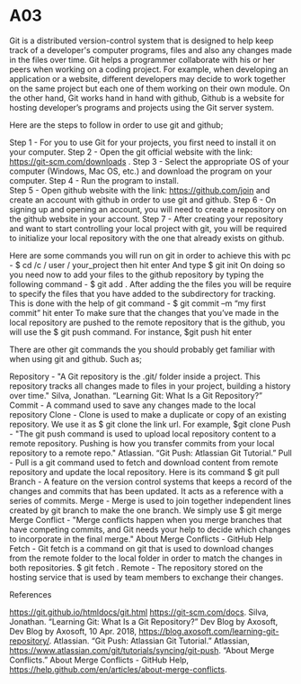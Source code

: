 # A03

Git is a distributed version-control system that is designed to help keep track of a developer's computer programs, 
files and also any changes made in the files over time. Git helps a programmer collaborate with his or her peers when working on a coding project. For example, when developing an application or a website, different developers may decide to work together on the same project but each one of them working on their own module. On the other hand, Git works hand in hand with github, Github is a website for hosting developer’s programs and projects using the Git server system. 

Here are the steps to follow in order to use git and github;

Step 1 - For you to use Git for your projects, you first need to install it on your computer.
Step 2 - Open the git official website with the link: https://git-scm.com/downloads . 
Step 3 - Select the appropriate OS of your computer (Windows, Mac OS, etc.) and download the program on your computer. 
Step 4 - Run the program to install.  
Step 5 - Open github website with the link: https://github.com/join and create an account with github in order to use git and github. 
Step 6 - On signing up and opening an account, you will need to create a repository on the github website in your account. 
Step 7 - After creating your repository and want to start controlling your local project with git, you will be required to initialize 
your local repository with the one that already exists on github. 

Here are some commands you will run on git in order to achieve this with pc -
  $ cd /c / user / your_project then hit enter
 And type $ git init 
 On doing so you need now to add your files to the github repository by typing the following command -
 $ git add .
After adding the the files you will be require to specify the files that you have added to the subdirectory for tracking. This is done with the help of git command -
  $ git commit –m “my first commit”  hit enter
To make sure that the changes that you’ve made in the local repository are pushed to the remote repository that is the github, you will use the $ git push command. For instance, 
$git push hit enter

There are other git commands the you should probably get familiar with when using git and github. Such as;

Repository - "A Git repository is the .git/ folder inside a project. This repository tracks all changes made to files in your project, building a history over time." Silva, Jonathan. “Learning Git: What Is a Git Repository?”
Commit - A command used to save any changes made to the local repository
Clone - Clone is used to make a duplicate or copy of an existing repository. We use it as $ git clone the link url. For example, $git clone  <url>
Push - "The git push command is used to upload local repository content to a remote repository. Pushing is how you transfer commits from your local repository to a remote repo." Atlassian. “Git Push: Atlassian Git Tutorial.”
Pull - Pull is a git command used to fetch and download content from remote repository and update the local repository. Here is its command $ git pull <remote repo>
Branch - A feature on the version control systems that keeps a record of the changes and commits that has been updated. It acts as a reference with a series of commits.
Merge - Merge is used to join together independent lines created by git branch to make the one branch. We simply use $ git merge
Merge Conflict - "Merge conflicts happen when you merge branches that have competing commits, and Git needs your help to decide which changes to incorporate in the final merge." About Merge Conflicts - GitHub Help
Fetch - Git fetch is a command on git that is used to download changes from the remote folder to the local folder in order to match the changes in both repositories. $ git fetch .
Remote - The repository stored on the hosting service that is used by team members to exchange their changes.
  
  
References

https://git.github.io/htmldocs/git.html
https://git-scm.com/docs.
Silva, Jonathan. “Learning Git: What Is a Git Repository?” Dev Blog by Axosoft, Dev Blog by Axosoft, 10 Apr. 2018, https://blog.axosoft.com/learning-git-repository/.
Atlassian. “Git Push: Atlassian Git Tutorial.” Atlassian, https://www.atlassian.com/git/tutorials/syncing/git-push.
“About Merge Conflicts.” About Merge Conflicts - GitHub Help, https://help.github.com/en/articles/about-merge-conflicts.
